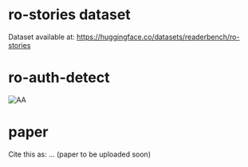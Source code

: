 # ro-stories dataset

Dataset available at: https://huggingface.co/datasets/readerbench/ro-stories

# ro-auth-detect

![AA]()

# paper

Cite this as: ...
(paper to be uploaded soon)
